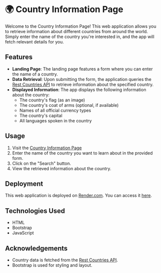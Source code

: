 # 🌍 Country Information Page

Welcome to the Country Information Page! This web application allows you to retrieve information about different countries from around the world.
Simply enter the name of the country you're interested in, and the app will fetch relevant details for you.

## Features
- **Landing Page**: The landing page features a form where you can enter the name of a country.
- **Data Retrieval**: Upon submitting the form, the application queries the [Rest Countries API](https://restcountries.com/) to retrieve information about the specified country.
- **Displayed Information**: The app displays the following information about the country:
  - The country's flag (as an image)
  - The country's coat of arms (optional, if available)
  - Names of all official currency types
  - The country's capital
  - All languages spoken in the country

## Usage
1. Visit the [Country Information Page](https://country-information-page.onrender.com/)
2. Enter the name of the country you want to learn about in the provided form.
3. Click on the "Search" button.
4. View the retrieved information about the country.

## Deployment
This web application is deployed on [Render.com](https://render.com). You can access it [here](https://country-information-page.onrender.com/).

## Technologies Used
- HTML
- Bootstrap
- JavaScript

## Acknowledgements
- Country data is fetched from the [Rest Countries API](https://restcountries.com/).
- Bootstrap is used for styling and layout.


